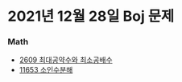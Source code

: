 # 2021년 12월 28일 Boj 문제

### Math

- [2609 최대공약수와 최소공배수](https://www.acmicpc.net/problem/2609)
- [11653 소인수분해](https://www.acmicpc.net/problem/11653)
